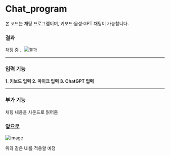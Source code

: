 # Chat_program
본 코드는 채팅 프로그램이며, 키보드·음성·GPT 채팅이 가능합니다.

### 결과
채팅 중 ..
![결과](https://github.com/chanheehi/Using-confusion_matrix/assets/101696330/01c381c0-e58c-4baf-85db-066485bf2fdc)
<hr>

### 입력 기능
**1. 키보드 입력**
**2. 마이크 입력**
**3. ChatGPT 입력**
<hr>

### 부가 기능
채팅 내용을 사운드로 읽어줌

### 앞으로
![image](https://github.com/chanheehi/Using-confusion_matrix/assets/101696330/66289e9d-a0a3-4137-9a03-10473f397ad2)

위와 같은 UI를 적용할 예정

